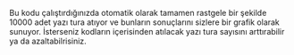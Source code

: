 Bu kodu çalıştırdığınızda otomatik olarak tamamen rastgele bir şekilde 10000 adet yazı tura atıyor ve bunların sonuçlarını sizlere bir grafik olarak sunuyor. İsterseniz kodların içerisinden atılacak yazı tura sayısını arttırabilir ya da azaltabilrisiniz.
